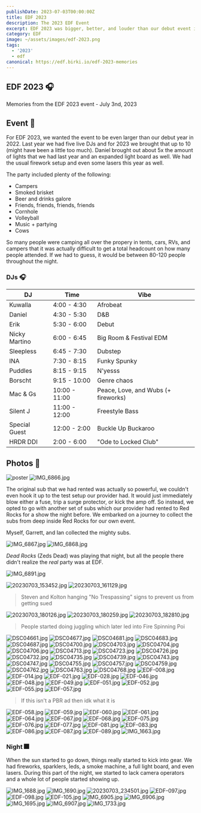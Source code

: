```yaml
---
publishDate: 2023-07-03T00:00:00Z
title: EDF 2023
description: The 2023 EDF Event
excerpt: EDF 2023 was bigger, better, and louder than our debut event in 2022!
category: EDF
image: ~/assets/images/edf-2023.png
tags:
  - '2023'
  - edf
canonical: https://edf.birki.io/edf-2023-memories
---
```


## EDF 2023 🎧

Memories from the EDF 2023 event - July 3nd, 2023

## Event 🥳

For EDF 2023, we wanted the event to be even larger than our debut year in 2022. Last year we had five live DJs and for 2023 we brought that up to 10 (might have been a little too much). Daniel brought out about 5x the amount of lights that we had last year and an expanded light board as well. We had the usual firework setup and even some lasers this year as well.

The party included plenty of the following:

- Campers
- Smoked brisket
- Beer and drinks galore
- Friends, friends, friends, friends
- Cornhole
- Volleyball
- Music + partying
- Cows

So many people were camping all over the propery in tents, cars, RVs, and campers that it was actually difficult to get a total headcount on how many people attended. If we had to guess, it would be between 80-120 people throughout the night.

### DJs 🎧

| DJ            | Time          | Vibe                                |
| ------------- | ------------- | ----------------------------------- |
| Kuwalla       | 4:00 - 4:30   | Afrobeat                            |
| Daniel        | 4:30 - 5:30   | D&B                                 |
| Erik          | 5:30 - 6:00   | Debut                               |
| Nicky Martino | 6:00 - 6:45   | Big Room & Festival EDM             |
| Sleepless     | 6:45 - 7:30   | Dubstep                             |
| INA           | 7:30 - 8:15   | Funky Spunky                        |
| Puddles       | 8:15 - 9:15   | N'yesss                             |
| Borscht       | 9:15 - 10:00  | Genre chaos                         |
| Mac & Gs      | 10:00 - 11:00 | Peace, Love, and Wubs (+ fireworks) |
| Silent J      | 11:00 - 12:00 | Freestyle Bass                      |
| Special Guest | 12:00 - 2:00  | Buckle Up Buckaroo                  |
| HRDR DDI      | 2:00 - 6:00   | "Ode to Locked Club"                |

## Photos 📸

![poster](~/assets/images/edf-2023.png)
![IMG_6866.jpg](/assets/gallery/IMG_6866.jpg)

The original sub that we had rented was actually so powerful, we couldn't even hook it up to the test setup our provider had. It would just immediately blow either a fuse, trip a surge protector, or kick the amp off. So instead, we opted to go with another set of subs which our provider had rented to Red Rocks for a show the night before. We embarked on a journey to collect the subs from deep inside Red Rocks for our own event.

Myself, Garrett, and Ian collected the mighty subs.

![IMG_6867.jpg](/assets/gallery/IMG_6867.jpg)
![IMG_6868.jpg](/assets/gallery/IMG_6868.jpg)

_Dead Rocks_ (Zeds Dead) was playing that night, but all the people there didn't realize the _real_ party was at EDF.

![IMG_6891.jpg](/assets/gallery/IMG_6891.jpg)

![20230703_153452.jpg](/assets/gallery/20230703_153452.jpg)
![20230703_161129.jpg](/assets/gallery/20230703_161129.jpg)

> Steven and Kolton hanging "No Trespassing" signs to prevent us from getting sued

![20230703_180126.jpg](/assets/gallery/20230703_180126.jpg)
![20230703_180259.jpg](/assets/gallery/20230703_180259.jpg)
![20230703_182810.jpg](/assets/gallery/20230703_182810.jpg)

> People started doing juggling which later led into Fire Spinning Poi

![DSC04661.jpg](/assets/gallery/DSC04661.jpg)
![DSC04677.jpg](/assets/gallery/DSC04677.jpg)
![DSC04681.jpg](/assets/gallery/DSC04681.jpg)
![DSC04683.jpg](/assets/gallery/DSC04683.jpg)
![DSC04687.jpg](/assets/gallery/DSC04687.jpg)
![DSC04700.jpg](/assets/gallery/DSC04700.jpg)
![DSC04703.jpg](/assets/gallery/DSC04703.jpg)
![DSC04704.jpg](/assets/gallery/DSC04704.jpg)
![DSC04706.jpg](/assets/gallery/DSC04706.jpg)
![DSC04713.jpg](/assets/gallery/DSC04713.jpg)
![DSC04723.jpg](/assets/gallery/DSC04723.jpg)
![DSC04726.jpg](/assets/gallery/DSC04726.jpg)
![DSC04732.jpg](/assets/gallery/DSC04732.jpg)
![DSC04735.jpg](/assets/gallery/DSC04735.jpg)
![DSC04739.jpg](/assets/gallery/DSC04739.jpg)
![DSC04743.jpg](/assets/gallery/DSC04743.jpg)
![DSC04747.jpg](/assets/gallery/DSC04747.jpg)
![DSC04755.jpg](/assets/gallery/DSC04755.jpg)
![DSC04757.jpg](/assets/gallery/DSC04757.jpg)
![DSC04759.jpg](/assets/gallery/DSC04759.jpg)
![DSC04762.jpg](/assets/gallery/DSC04762.jpg)
![DSC04763.jpg](/assets/gallery/DSC04763.jpg)
![DSC04768.jpg](/assets/gallery/DSC04768.jpg)
![EDF-008.jpg](/assets/gallery/EDF-008.jpg)
![EDF-014.jpg](/assets/gallery/EDF-014.jpg)
![EDF-021.jpg](/assets/gallery/EDF-021.jpg)
![EDF-028.jpg](/assets/gallery/EDF-028.jpg)
![EDF-046.jpg](/assets/gallery/EDF-046.jpg)
![EDF-048.jpg](/assets/gallery/EDF-048.jpg)
![EDF-049.jpg](/assets/gallery/EDF-049.jpg)
![EDF-051.jpg](/assets/gallery/EDF-051.jpg)
![EDF-052.jpg](/assets/gallery/EDF-052.jpg)
![EDF-055.jpg](/assets/gallery/EDF-055.jpg)
![EDF-057.jpg](/assets/gallery/EDF-057.jpg)

> If this isn't a PBR ad then idk what it is

![EDF-058.jpg](/assets/gallery/EDF-058.jpg)
![EDF-059.jpg](/assets/gallery/EDF-059.jpg)
![EDF-060.jpg](/assets/gallery/EDF-060.jpg)
![EDF-061.jpg](/assets/gallery/EDF-061.jpg)
![EDF-064.jpg](/assets/gallery/EDF-064.jpg)
![EDF-067.jpg](/assets/gallery/EDF-067.jpg)
![EDF-068.jpg](/assets/gallery/EDF-068.jpg)
![EDF-075.jpg](/assets/gallery/EDF-075.jpg)
![EDF-076.jpg](/assets/gallery/EDF-076.jpg)
![EDF-077.jpg](/assets/gallery/EDF-077.jpg)
![EDF-081.jpg](/assets/gallery/EDF-081.jpg)
![EDF-083.jpg](/assets/gallery/EDF-083.jpg)
![EDF-086.jpg](/assets/gallery/EDF-086.jpg)
![EDF-087.jpg](/assets/gallery/EDF-087.jpg)
![EDF-089.jpg](/assets/gallery/EDF-089.jpg)
![IMG_1663.jpg](/assets/gallery/IMG_1663.jpg)

### Night 🎆

When the sun started to go down, things really started to kick into gear. We had fireworks, sparklers, leds, a smoke machine, a full light board, and even lasers. During this part of the night, we started to lack camera operators and a whole lot of people started showing up.

![IMG_1688.jpg](/assets/gallery/IMG_1688.jpg)
![IMG_1690.jpg](/assets/gallery/IMG_1690.jpg)
![20230703_234501.jpg](/assets/gallery/20230703_234501.jpg)
![EDF-097.jpg](/assets/gallery/EDF-097.jpg)
![EDF-098.jpg](/assets/gallery/EDF-098.jpg)
![EDF-105.jpg](/assets/gallery/EDF-105.jpg)
![IMG_6905.jpg](/assets/gallery/IMG_6905.jpg)
![IMG_6906.jpg](/assets/gallery/IMG_6906.jpg)
![IMG_1695.jpg](/assets/gallery/IMG_1695.jpg)
![IMG_6907.jpg](/assets/gallery/IMG_6907.jpg)
![IMG_1733.jpg](/assets/gallery/IMG_1733.jpg)
